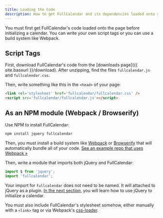 ```yaml
---
title: Loading the Code
description: How to get FullCalendar and its dependencies loaded onto your page.
---
```


You must first get FullCalendar's code loaded onto the page before initializing a calendar. You can write your own script tags or you can use a build system like Webpack.


## Script Tags

First, download FullCalendar's code from the [downloads page]({{ site.baseurl }}/download). After unzipping, find the files `fullcalendar.js` and `fullcalendar.css`.

Then, write something like this in the `<head>` of your page:

```html
<link rel='stylesheet' href='fullcalendar/fullcalendar.css' />
<script src='fullcalendar/fullcalendar.js'></script>
```


## As an NPM module (Webpack / Browserify)

Use NPM to install FullCalendar:

```sh
npm install jquery fullcalendar
```

Then, you must install a build system like [Webpack](https://webpack.js.org/) or [Browserify](http://browserify.org/) that will automatically bundle all of your code. [See an example repo that uses Webpack &raquo;](https://github.com/fullcalendar/webpack-example)

Then, write a module that imports both jQuery and FullCalendar:

```js
import $ from 'jquery';
import 'fullcalendar';
```

Your import for `fullcalendar` does not need to be named. It will attached to jQuery as a plugin. [In the next section](initialization), you will learn how to use jQuery to initialize a calendar.

You must also include FullCalendar's stylesheet somehow, either manually with a `<link>` tag or via Webpack's [css-loader](https://github.com/webpack-contrib/css-loader).
